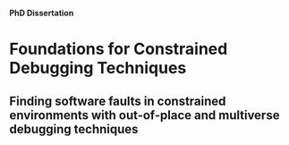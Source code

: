 **PhD Dissertation**
# Foundations for Constrained Debugging Techniques
## Finding software faults in constrained environments with out-of-place and multiverse debugging techniques


